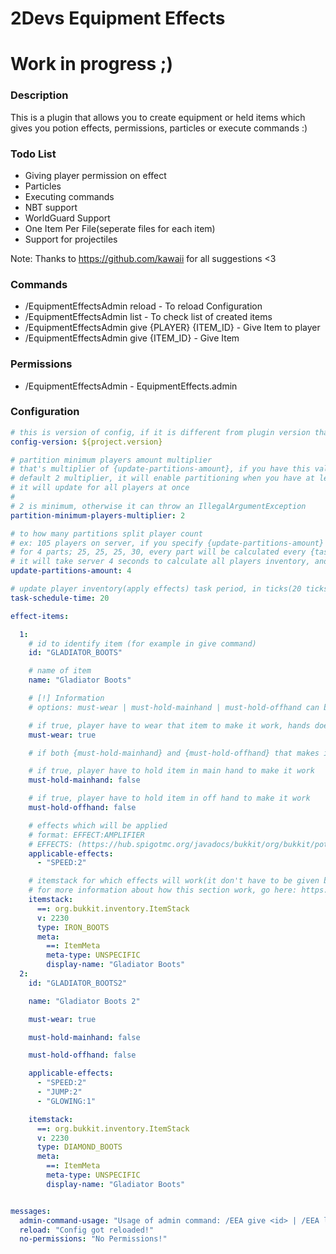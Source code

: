 # 2Devs Equipment Effects #
# Work in progress ;)

### Description ###

This is a plugin that allows you to create equipment or held items which gives you potion effects, permissions, particles or execute commands :)

### Todo List ###

- Giving player permission on effect
- Particles
- Executing commands
- NBT support
- WorldGuard Support
- One Item Per File(seperate files for each item)
- Support for projectiles

Note: Thanks to https://github.com/kawaii for all suggestions <3

### Commands ###

- /EquipmentEffectsAdmin reload - To reload Configuration
- /EquipmentEffectsAdmin list - To check list of created items
- /EquipmentEffectsAdmin give {PLAYER} {ITEM_ID} - Give Item to player 
- /EquipmentEffectsAdmin give {ITEM_ID} - Give Item

### Permissions ###

- /EquipmentEffectsAdmin - EquipmentEffects.admin

### Configuration ###

```yaml
# this is version of config, if it is different from plugin version that means that you have outdated config!
config-version: ${project.version}

# partition minimum players amount multiplier
# that's multiplier of {update-partitions-amount}, if you have this value set to 4, and you use
# default 2 multiplier, it will enable partitioning when you have at least 8 players, below this number
# it will update for all players at once
#
# 2 is minimum, otherwise it can throw an IllegalArgumentException
partition-minimum-players-multiplier: 2

# to how many partitions split player count
# ex: 105 players on server, if you specify {update-partitions-amount} as 4 it will split player inventory calculation
# for 4 parts; 25, 25, 25, 30, every part will be calculated every {task-schedule-time}, with default value of 20,
# it will take server 4 seconds to calculate all players inventory, and it will constantly repeat
update-partitions-amount: 4

# update player inventory(apply effects) task period, in ticks(20 ticks = 1 sec)
task-schedule-time: 20

effect-items:

  1:
    # id to identify item (for example in give command)
    id: "GLADIATOR_BOOTS"

    # name of item
    name: "Gladiator Boots"

    # [!] Information
    # options: must-wear | must-hold-mainhand | must-hold-offhand can be used together at the same time :)

    # if true, player have to wear that item to make it work, hands does not count
    must-wear: true

    # if both {must-hold-mainhand} and {must-hold-offhand} that makes it work for both hands

    # if true, player have to hold item in main hand to make it work
    must-hold-mainhand: false

    # if true, player have to hold item in off hand to make it work
    must-hold-offhand: false

    # effects which will be applied
    # format: EFFECT:AMPLIFIER
    # EFFECTS: (https://hub.spigotmc.org/javadocs/bukkit/org/bukkit/potion/PotionEffectType.html)
    applicable-effects:
      - "SPEED:2"

    # itemstack for which effects will work(it don't have to be given by command, just similar itemstack
    # for more information about how this section work, go here: https://www.spigotmc.org/wiki/itemstack-serialization/
    itemstack:
      ==: org.bukkit.inventory.ItemStack
      v: 2230
      type: IRON_BOOTS
      meta:
        ==: ItemMeta
        meta-type: UNSPECIFIC
        display-name: "Gladiator Boots"
  2:
    id: "GLADIATOR_BOOTS2"

    name: "Gladiator Boots 2"

    must-wear: true

    must-hold-mainhand: false

    must-hold-offhand: false

    applicable-effects:
      - "SPEED:2"
      - "JUMP:2"
      - "GLOWING:1"

    itemstack:
      ==: org.bukkit.inventory.ItemStack
      v: 2230
      type: DIAMOND_BOOTS
      meta:
        ==: ItemMeta
        meta-type: UNSPECIFIC
        display-name: "Gladiator Boots"


messages:
  admin-command-usage: "Usage of admin command: /EEA give <id> | /EEA list | /EEA reload"
  reload: "Config got reloaded!"
  no-permissions: "No Permissions!"
```
